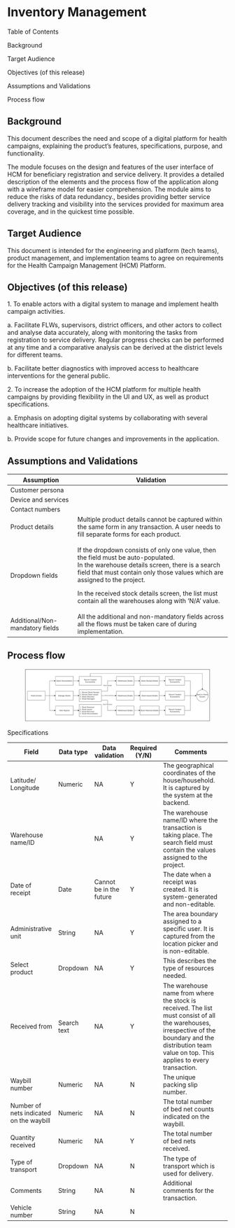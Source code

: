 # Inventory Management

Table of Contents

Background

Target Audience

Objectives (of this release)

Assumptions and Validations&#x20;

Process flow

## Background

This document describes the need and scope of a digital platform for health campaigns, explaining the product’s features, specifications, purpose, and functionality.

The module focuses on the design and features of the user interface of HCM for beneficiary registration and service delivery. It provides a detailed description of the elements and the process flow of the application along with a wireframe model for easier comprehension. The module aims to reduce the risks of data redundancy., besides providing better service delivery tracking and visibility into the services provided for maximum area coverage, and in the quickest time possible.

## Target Audience

This document is intended for the engineering and platform (tech teams), product management, and implementation teams to agree on requirements for the Health Campaign Management (HCM) Platform.

## Objectives (of this release)

1\. To enable actors with a digital system to manage and implement health campaign activities.&#x20;

a. Facilitate FLWs, supervisors, district officers, and other actors to collect and analyse data accurately, along with monitoring the tasks from registration to service delivery. Regular progress checks can be performed at any time and a comparative analysis can be derived at the district levels for different teams.&#x20;

b. Facilitate better diagnostics with improved access to healthcare interventions for the general public.

2\. To increase the adoption of the HCM platform for multiple health campaigns by providing flexibility in the UI and UX, as well as product specifications.

a. Emphasis on adopting digital systems by collaborating with several healthcare initiatives.

b. Provide scope for future changes and improvements in the application.

## Assumptions and Validations

| Assumption                      | Validation                                                                                                                                                                                                                                                                                                                                |
| ------------------------------- | ----------------------------------------------------------------------------------------------------------------------------------------------------------------------------------------------------------------------------------------------------------------------------------------------------------------------------------------- |
| Customer persona                |                                                                                                                                                                                                                                                                                                                                           |
| Device and services             |                                                                                                                                                                                                                                                                                                                                           |
| Contact numbers                 |                                                                                                                                                                                                                                                                                                                                           |
| Product details                 | Multiple product details cannot be captured within the same form in any transaction. A user needs to fill separate forms for each product.                                                                                                                                                                                                |
| Dropdown fields                 | <p>If the dropdown consists of only one value, then the field must be auto-populated.<br>In the warehouse details screen, there is a search field that must contain only those values which are assigned to the project.</p><p>In the received stock details screen, the list must contain all the warehouses along with ‘N/A’ value.</p> |
| Additional/Non-mandatory fields | All the additional and non-mandatory fields across all the flows must be taken care of during implementation.                                                                                                                                                                                                                             |

## Process flow

<figure><img src="../../.gitbook/assets/Screenshot 2023-03-16 at 3.05.37 PM.png" alt=""><figcaption></figcaption></figure>

Specifications

| Field                                   | Data type   | Data validation         | Required (Y/N) | Comments                                                                                                                                                                                                  |   |
| --------------------------------------- | ----------- | ----------------------- | -------------- | --------------------------------------------------------------------------------------------------------------------------------------------------------------------------------------------------------- | - |
| Latitude/ Longitude                     | Numeric     | NA                      | Y              | The geographical coordinates of the house/household. It is captured by the system at the backend.                                                                                                         |   |
| Warehouse name/ID                       |             | NA                      | Y              | The warehouse name/ID where the transaction is taking place. The search field must contain the values assigned to the project.                                                                            |   |
| Date of receipt                         | Date        | Cannot be in the future | Y              | The date when a receipt was created. It is system-generated and non-editable.                                                                                                                             |   |
| Administrative unit                     | String      | NA                      | Y              | The area boundary assigned to a specific user. It is captured from the location picker and is non-editable.                                                                                               |   |
| Select product                          | Dropdown    | NA                      | Y              | This describes the type of resources needed.                                                                                                                                                              |   |
| Received from                           | Search text | NA                      | Y              | The warehouse name from where the stock is received. The list must consist of all the warehouses, irrespective of the boundary and the distribution team value on top. This applies to every transaction. |   |
| Waybill number                          | Numeric     | NA                      | N              | The unique packing slip number.                                                                                                                                                                           |   |
| Number of nets indicated on the waybill | Numeric     | NA                      | N              | The total number of bed net counts indicated on the waybill.                                                                                                                                              |   |
| Quantity received                       | Numeric     | NA                      | Y              | The total number of bed nets received.                                                                                                                                                                    |   |
| Type of transport                       | Dropdown    | NA                      | N              | The type of transport which is used for delivery.                                                                                                                                                         |   |
| Comments                                | String      | NA                      | N              | Additional comments for the transaction.                                                                                                                                                                  |   |
| Vehicle number                          | String      | NA                      | N              |                                                                                                                                                                                                           |   |






